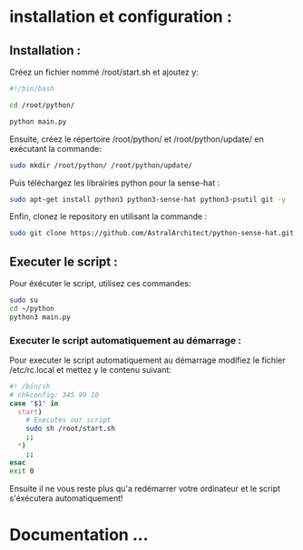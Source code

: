 # installation et configuration :
## Installation :

Créez un fichier nommé /root/start.sh et ajoutez y:

```sh
#!/bin/bash

cd /root/python/

python main.py
```

Ensuite, créez le répertoire /root/python/  et /root/python/update/ en exécutant la commande:

```sh
sudo mkdir /root/python/ /root/python/update/
```

Puis téléchargez les librairies python pour la sense-hat :

```sh
sudo apt-get install python3 python3-sense-hat python3-psutil git -y
```

Enfin, clonez le repository en utilisant la commande :

```sh
sudo git clone https://github.com/AstralArchitect/python-sense-hat.git /root/python/
```

## Executer le script :

Pour éxécuter le script, utilisez ces commandes:

```sh
sudo su
cd ~/python
python3 main.py
```
### Executer le script automatiquement au démarrage :

Pour executer le script automatiquement au démarrage modifiez le fichier /etc/rc.local et mettez y le contenu suivant:

```sh
#! /bin/sh
# chkconfig: 345 99 10
case "$1" in
  start)
    # Executes our script
    sudo sh /root/start.sh
    ;;
  *)
    ;;
esac
exit 0
```

Ensuite il ne vous reste plus qu'a redémarrer votre ordinateur et le script s'éxécutera automatiquement!

# Documentation ...